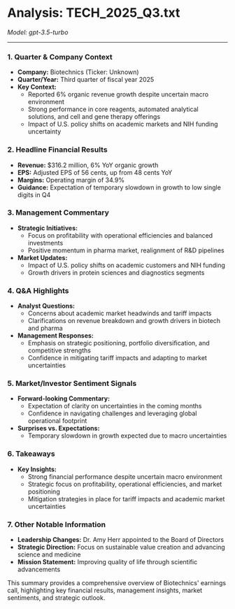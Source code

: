 # Analysis: TECH_2025_Q3.txt

*Model: gpt-3.5-turbo*

---

### 1. Quarter & Company Context
- **Company:** Biotechnics (Ticker: Unknown)
- **Quarter/Year:** Third quarter of fiscal year 2025
- **Key Context:** 
  - Reported 6% organic revenue growth despite uncertain macro environment
  - Strong performance in core reagents, automated analytical solutions, and cell and gene therapy offerings
  - Impact of U.S. policy shifts on academic markets and NIH funding uncertainty

### 2. Headline Financial Results
- **Revenue:** $316.2 million, 6% YoY organic growth
- **EPS:** Adjusted EPS of 56 cents, up from 48 cents YoY
- **Margins:** Operating margin of 34.9%
- **Guidance:** Expectation of temporary slowdown in growth to low single digits in Q4

### 3. Management Commentary
- **Strategic Initiatives:** 
  - Focus on profitability with operational efficiencies and balanced investments
  - Positive momentum in pharma market, realignment of R&D pipelines
- **Market Updates:**
  - Impact of U.S. policy shifts on academic customers and NIH funding
  - Growth drivers in protein sciences and diagnostics segments

### 4. Q&A Highlights
- **Analyst Questions:**
  - Concerns about academic market headwinds and tariff impacts
  - Clarifications on revenue breakdown and growth drivers in biotech and pharma
- **Management Responses:**
  - Emphasis on strategic positioning, portfolio diversification, and competitive strengths
  - Confidence in mitigating tariff impacts and adapting to market uncertainties

### 5. Market/Investor Sentiment Signals
- **Forward-looking Commentary:**
  - Expectation of clarity on uncertainties in the coming months
  - Confidence in navigating challenges and leveraging global operational footprint
- **Surprises vs. Expectations:**
  - Temporary slowdown in growth expected due to macro uncertainties

### 6. Takeaways
- **Key Insights:**
  - Strong financial performance despite uncertain macro environment
  - Strategic focus on profitability, operational efficiencies, and market positioning
  - Mitigation strategies in place for tariff impacts and academic market uncertainties

### 7. Other Notable Information
- **Leadership Changes:** Dr. Amy Herr appointed to the Board of Directors
- **Strategic Direction:** Focus on sustainable value creation and advancing science and medicine
- **Mission Statement:** Improving quality of life through scientific advancements

This summary provides a comprehensive overview of Biotechnics' earnings call, highlighting key financial results, management insights, market sentiments, and strategic outlook.